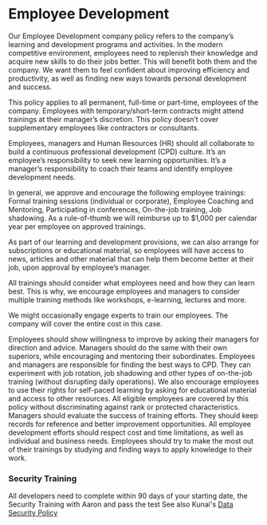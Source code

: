 # Employee Development
Our Employee Development company policy refers to the company’s learning and development programs and activities. In the modern competitive environment, employees need to replenish their knowledge and acquire new skills to do their jobs better. This will benefit both them and the company. We want them to feel confident about improving efficiency and productivity, as well as finding new ways towards personal development and success.

This policy applies to all permanent, full-time or part-time, employees of the company. Employees with temporary/short-term contracts might attend trainings at their manager’s discretion. This policy doesn’t cover supplementary employees like contractors or consultants.

Employees, managers and Human Resources (HR) should all collaborate to build a continuous professional development (CPD) culture. It’s an employee’s responsibility to seek new learning opportunities. It’s a manager’s responsibility to coach their teams and identify employee development needs.

In general, we approve and encourage the following employee trainings: Formal training sessions (individual or corporate), Employee Coaching and Mentoring, Participating in conferences, On-the-job training, Job shadowing.
As a rule-of-thumb we will reimburse up to $1,000 per calendar year per employee on approved trainings.

As part of our learning and development provisions, we can also arrange for subscriptions or educational material, so employees will have access to news, articles and other material that can help them become better at their job, upon approval by employee’s manager.

All trainings should consider what employees need and how they can learn best. This is why, we encourage employees and managers to consider multiple training methods like workshops, e-learning, lectures and more.

We might occasionally engage experts to train our employees. The company will cover the entire cost in this case.

Employees should show willingness to improve by asking their managers for direction and advice. Managers should do the same with their own superiors, while encouraging and mentoring their subordinates. Employees and managers are responsible for finding the best ways to CPD. They can experiment with job rotation, job shadowing and other types of on-the-job training (without disrupting daily operations). We also encourage employees to use their rights for self-paced learning by asking for educational material and access to other resources. All eligible employees are covered by this policy without discriminating against rank or protected characteristics. Managers should evaluate the success of training efforts. They should keep records for reference and better improvement opportunities. All employee development efforts should respect cost and time limitations, as well as individual and business needs. Employees should try to make the most out of their trainings by studying and finding ways to apply knowledge to their work.

### Security Training
All developers need to complete within 90 days of your starting date, the Security Training with Aaron and pass the test
See also Kunai's [Data Security Policy](https://github.com/kunai-consulting/handbook/blob/master/Employment%20Policies/Data%20Security.md)
